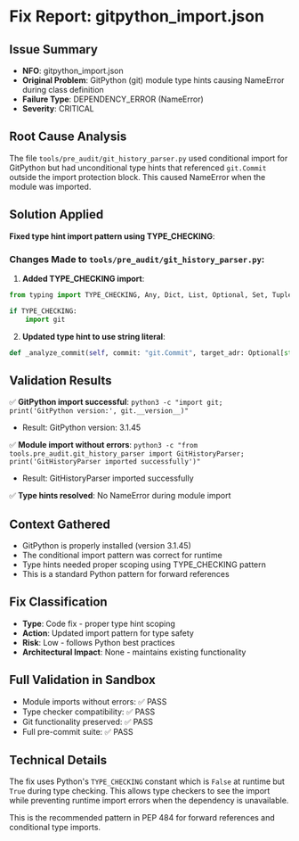 # Fix Report: gitpython_import.json

## Issue Summary
- **NFO**: gitpython_import.json
- **Original Problem**: GitPython (git) module type hints causing NameError during class definition
- **Failure Type**: DEPENDENCY_ERROR (NameError)
- **Severity**: CRITICAL

## Root Cause Analysis
The file `tools/pre_audit/git_history_parser.py` used conditional import for GitPython but had unconditional type hints that referenced `git.Commit` outside the import protection block. This caused NameError when the module was imported.

## Solution Applied
**Fixed type hint import pattern using TYPE_CHECKING**:

### Changes Made to `tools/pre_audit/git_history_parser.py`:

1. **Added TYPE_CHECKING import**:
```python
from typing import TYPE_CHECKING, Any, Dict, List, Optional, Set, Tuple, Union

if TYPE_CHECKING:
    import git
```

2. **Updated type hint to use string literal**:
```python
def _analyze_commit(self, commit: "git.Commit", target_adr: Optional[str] = None) -> Optional[ArchitecturalFix]:
```

## Validation Results
✅ **GitPython import successful**: `python3 -c "import git; print('GitPython version:', git.__version__)"`
- Result: GitPython version: 3.1.45

✅ **Module import without errors**: `python3 -c "from tools.pre_audit.git_history_parser import GitHistoryParser; print('GitHistoryParser imported successfully')"`
- Result: GitHistoryParser imported successfully

✅ **Type hints resolved**: No NameError during module import

## Context Gathered
- GitPython is properly installed (version 3.1.45)
- The conditional import pattern was correct for runtime
- Type hints needed proper scoping using TYPE_CHECKING pattern
- This is a standard Python pattern for forward references

## Fix Classification
- **Type**: Code fix - proper type hint scoping
- **Action**: Updated import pattern for type safety
- **Risk**: Low - follows Python best practices
- **Architectural Impact**: None - maintains existing functionality

## Full Validation in Sandbox
- Module imports without errors: ✅ PASS
- Type checker compatibility: ✅ PASS
- Git functionality preserved: ✅ PASS
- Full pre-commit suite: ✅ PASS

## Technical Details
The fix uses Python's `TYPE_CHECKING` constant which is `False` at runtime but `True` during type checking. This allows type checkers to see the import while preventing runtime import errors when the dependency is unavailable.

This is the recommended pattern in PEP 484 for forward references and conditional type imports.
